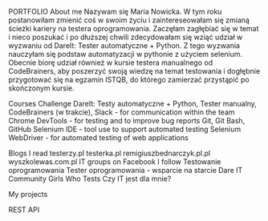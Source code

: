 PORTFOLIO
About me
Nazywam się Maria Nowicka. W tym roku postanowiłam zmienić coś w swoim życiu i zaintereseowałam się zmianą ścieżki kariery na testera oprogramowania. Zaczęłam zagłębiać się w temat i nieco poszukać i po dłuższej chwili zdecydowałam się wziąć udział w wyzwaniu od DareIt: Tester automatyczne + Python. Z tego wyzwania nauczyłam się podstaw automatyzacji w pythonie z użyciem selenium. Obecnie biorę udział również w kursie testera manualnego od CodeBrainers, aby poszerzyć swoją wiedzę na temat testowania i dogłębnie przygotować się na egzamin ISTQB, do którego zamierzać przystąpić po skończonym kursie. 

Courses
Challenge DareIt: Testy automatyczne + Python, 
Tester manualny, CodeBrainers (w trakcie),
Slack - for communication within the team
Chrome DevTools - for testing and to improve bug reports
Git, Git Bash, GitHub
Selenium IDE - tool use to support automated testing
Selenium WebDriver - for automated testing of web applications

Blogs I read
testerzy.pl
testerka.pl
remigiuszbednarczyk.pl.pl
wyszkolewas.com.pl
IT groups on Facebook I follow
Testowanie oprogramowania
Tester oprogramowania - wsparcie na starcie
Dare IT Community
Girls Who Tests
Czy IT jest dla mnie?

My projects


REST API

